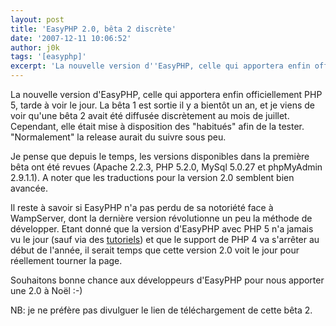```yaml
---
layout: post
title: 'EasyPHP 2.0, bêta 2 discrète'
date: '2007-12-11 10:06:52'
author: j0k
tags: '[easyphp]'
excerpt: 'La nouvelle version d''EasyPHP, celle qui apportera enfin officiellement PHP 5, tarde à voir le jour.   La bêta 1 est sortie il y a bientôt un an, et je viens de voir qu''une bêta 2 avait été diffusée discrètement au mois de juillet. Cependant, elle était mise à disposition des "habitués" afin de la tester. "Normalement" la release aurait du suivre      ...'
---
```


La nouvelle version d'EasyPHP, celle qui apportera enfin officiellement PHP 5, tarde à voir le jour.   La bêta 1 est sortie il y a bientôt un an, et je viens de voir qu'une bêta 2 avait été diffusée discrètement au mois de juillet. Cependant, elle était mise à disposition des "habitués" afin de la tester. "Normalement" la release aurait du suivre sous peu.

Je pense que depuis le temps, les versions disponibles dans la première bêta ont été revues (Apache 2.2.3, PHP 5.2.0, MySql 5.0.27 et phpMyAdmin 2.9.1.1). A noter que les traductions pour la version 2.0 semblent bien avancée.

Il reste à savoir si EasyPHP n'a pas perdu de sa notoriété face à WampServer, dont la dernière version révolutionne un peu la méthode de développer. Etant donné que la version d'EasyPHP avec PHP 5 n'a jamais vu le jour (sauf via des [tutoriels](http://www.j0k3r.net/articles-mettre-a-jour-easyphp-v2-7.html)) et que le support de PHP 4 va s'arrêter au début de l'année, il serait temps que cette version 2.0 voit le jour pour réellement tourner la page.

Souhaitons bonne chance aux développeurs d'EasyPHP pour nous apporter une 2.0 à Noël :-)

NB: je ne préfère pas divulguer le lien de téléchargement de cette bêta 2.

